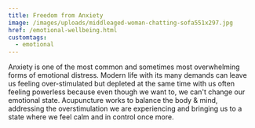 ```yaml
---
title: Freedom from Anxiety
image: /images/uploads/middleaged-woman-chatting-sofa551x297.jpg
href: /emotional-wellbeing.html
customtags:
  - emotional
---
```

Anxiety is one of the most common and sometimes most overwhelming forms of emotional distress. Modern life with its many demands can leave us feeling over-stimulated but depleted at the same time with us often feeling powerless because even though we want to, we can't change our emotional state. Acupuncture works to balance the body & mind, addressing the overstimulation we are experiencing and bringing us to a state where we feel calm and in control once more.
